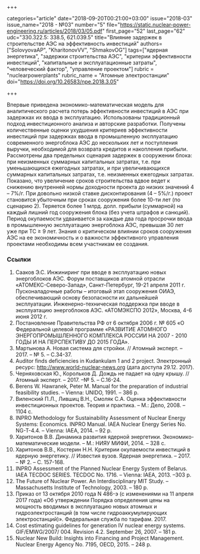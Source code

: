 +++

categories="article"
date="2018-09-20T00:21:00+03:00"
issue="2018-03"
issue_name="2018 - №03"
number="5"
file="https://static.nuclear-power-engineering.ru/articles/2018/03/05.pdf"
first_page="52"
last_page="62"
udc="330.322.5: 338.5, 621.039.5"
title="Влияние задержек в строительстве АЭС на эффективность инвестиций"
authors=["SolovyovaAP", "KharitonovVV", "ShmakovOG"]
tags=["ядерная энергетика", "задержки строительства АЭС", "критерии эффективности инвестиций", "капитальные и эксплуатационные затраты", "человеческий фактор", "управление проектом"]
rubric = "nuclearpowerplants"
rubric_name = "Aтомные электростанции"
doi="https://doi.org/10.26583/npe.2018.3.05"

+++

Впервые приведена экономико-математическая модель для аналитического расчета потерь эффективности инвестиций в АЭС при задержках их ввода в эксплуатацию. Использованы традиционный подход инвестиционного анализа и авторские разработки. Получены количественные оценки ухудшения критериев эффективности инвестиций при задержках ввода в промышленную эксплуатацию современного энергоблока АЭС до нескольких лет и поступления выручки, необходимой для возврата кредитов и накопления прибыли. Рассмотрены два предельных сценария задержек в сооружении блока: при неизменных суммарных капитальных затратах, т.е. при уменьшающихся ежегодных затратах, и при увеличивающихся суммарных капитальных затратах, т.е. неизменных ежегодных затратах. Показано, что увеличение сроков строительства вдвое ведет к снижению внутренней нормы доходности проекта до низких значений 4 – 7%/г. При довольно низкой ставке дисконтирования (4 – 5%/г.) проект становится убыточным при сроках сооружения более 10-ти лет (по сценарию 2). Теряется более 1 млрд. долл. прибыли (суммарной) на каждый лишний год сооружения блока (без учета штрафов и санкций). Период окупаемости удваивается за каждые два года просрочки ввода в промышленную эксплуатацию энергоблока АЭС, превышая 30 лет уже при ТС ≥ 9 лет. Знания о критическом влиянии сроков сооружения АЭС на ее экономичность и о важности эффективного управления проектами необходимы всем участникам ее создания.

### Ссылки

1. Сааков Э.С. Инжиниринг при вводе в эксплуатацию новых энергоблоков АЭС. Форум поставщиков атомной отрасли «АТОМЕКС-Северо-Запад», Санкт-Петербург, 19-21 апреля 2011 г. Пусконаладочные работы – итоговый этап сооружения ОИАЭ, обеспечивающий основу безопасности их дальнейшей эксплуатации. Инженерно-техническая поддержка при вводе в эксплуатацию энергоблоков АЭС. «АТОМЭКСПО 2012», Москва, 4-6 июня 2012 г.
2. Постановление Правительства РФ от 6 октября 2006 г. № 605 «О Федеральной целевой программе «РАЗВИТИЕ АТОМНОГО ЭНЕРГОПРОМЫШЛЕННОГО КОМПЛЕКСА РОССИИ НА 2007 - 2010 ГОДЫ И НА ПЕРСПЕКТИВУ ДО 2015 ГОДА».
3. Мартынова А. Новая система для стройки. // Атомный эксперт. – 2017. – № 5. – С.34-37.
4. Auditor finds deficiencies in Kudankulam 1 and 2 project. Электронный ресурс: http://www.world-nuclear-news.org (дата доступа 29.12. 2017).
5. Черняховская Ю., Корольков Д. Дождь не падает на одну крышу. // Атомный эксперт. – 2017. –№ 5. – С.16-24.
6. Berens W. Hawranek, Peter M. Manual for the preparation of industrial feasibility studies. – Vienna: UNIDO, 1991. – 386 р.
7. Виленский П.Л., Лившиц В.Н., Смоляк С.А. Оценка эффективности инвестиционных проектов. Теория и практика. – М.: Дело, 2008. –1104 с.
8. INPRO Methodology for Sustainability Assessment of Nuclear Energy Systems: Economics. INPRO Manual. IAEA Nuclear Energy Series No. NG-T-4.4. – Vienna: IAEA, 2014. – 92 p.
9. Харитонов В.В. Динамика развития ядерной энергетики. Экономико-математические модели. – М.: НИЯУ МИФИ, 2014. – 328 с.
10. Харитонов В.В., Костерин Н.Н. Критерии окупаемости инвестиций в ядерную энергетику. // Известия вузов. Ядерная энергетика. – 2017. – № 2. – С. 157-168.
11. INPRO Assessment of the Planned Nuclear Energy System of Belarus. IAEA TECDOC SERIES. TECDOC No. 1716. – Vienna: IAEA, 2013. –303 р.
12. The Future of Nuclear Power. An Interdisciplinary MIT Study. – Massachusetts Institute of Technology, 2003. – 180 p.
13. Приказ от 13 октября 2010 года N 486-э (с изменениями на 11 апреля 2017 года) «Об утверждении Порядка определения цены на мощность вводимых в эксплуатацию новых атомных и гидроэлектростанций (в том числе гидроаккумулирующих электростанций)». Федеральная служба по тарифам. 2017.
14. Cost estimating guidelines for generation IV nuclear energy systems. GIF/EMWG/2007/ 004. Revision 4.2. September 26, 2007. – 181 p.
15. Nuclear New Build: Insights into Financing and Project Management. Nuclear Energy Agency No. 7195, OECD, 2015. – 248 p.